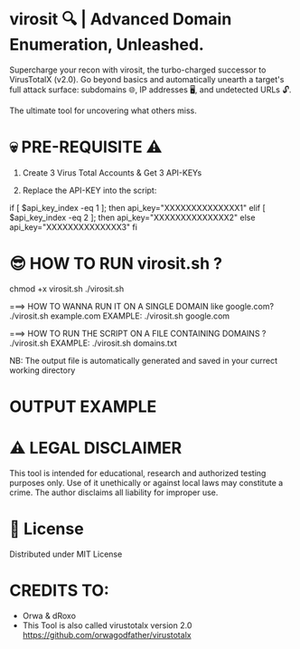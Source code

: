 # virosit 🔍 | Advanced Domain Enumeration, Unleashed.

Supercharge your recon with virosit, the turbo-charged successor to VirusTotalX (v2.0). Go beyond basics and automatically unearth a target's full attack surface: subdomains 🌐, IP addresses 🖥️, and undetected URLs 🔓.

The ultimate tool for uncovering what others miss.

# 💀 PRE-REQUISITE ⚠︎
1. Create 3 Virus Total Accounts & Get 3 API-KEYs
   
2.  Replace the API-KEY into the script:

if [ $api_key_index -eq 1 ]; then
    api_key="XXXXXXXXXXXXXX1"
elif [ $api_key_index -eq 2 ]; then
    api_key="XXXXXXXXXXXXXX2"
else
    api_key="XXXXXXXXXXXXXX3"
fi

# 😎 HOW TO RUN virosit.sh ?
  chmod +x virosit.sh
  ./virosit.sh

===> HOW TO WANNA RUN IT ON A SINGLE DOMAIN like google.com?
  ./virosit.sh example.com
  EXAMPLE:
  ./virosit.sh google.com

===> HOW TO RUN THE SCRIPT ON A FILE CONTAINING DOMAINS ?
  ./virosit.sh <file>
  EXAMPLE: ./virosit.sh domains.txt

NB: The output file is automatically generated and saved in your currect working directory

# OUTPUT EXAMPLE

# ⚠️ LEGAL DISCLAIMER
This tool is intended for educational, research and authorized testing purposes only.
Use of it unethically or against local laws may constitute a crime.
The author disclaims all liability for improper use.

# 📜 License
Distributed under MIT License

# CREDITS TO:
- Orwa & dRoxo
- This Tool is also called virustotalx version 2.0 https://github.com/orwagodfather/virustotalx

  
